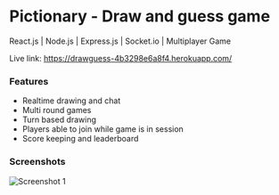 # Pictionary - Draw and guess game

React.js | Node.js | Express.js | Socket.io | Multiplayer Game

Live link: https://drawguess-4b3298e6a8f4.herokuapp.com/

### Features

- Realtime drawing and chat
- Multi round games
- Turn based drawing
- Players able to join while game is in session
- Score keeping and leaderboard

### Screenshots
![Screenshot 1](https://i.imgur.com/Reymrso.png)

